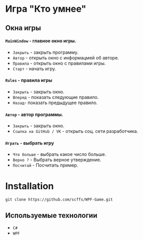 # Игра "Кто умнее"
## Окна игры
#### `MainWindow` - главное окно игры.
- `Закрыть` - закрыть программу.
- `Автор` - открыть окно с информацмей об авторе.
- `Правила` - открыть окно с правилами игры.
- `Старт` - начать игру.
#### `Rules` - правила игры
- `Закрыть` - закрыть окно.
- `Вперед` - показать следующие правило.
- `Назад`- показать предыдущее правило.
#### `Автор` - автор программы.
- `Закрыть` - закрыть окно.
- `Ссылка на GitHub / VK` - открыть соц. сети разработчика. 
#### `Играть` - выбрать игру
- `Что больше` - выбрать какое число больше.
- `Верно ?` - Выбрать верное утверждение.
- `Посчитай` - Посчитать пример.
# Installation
```
git clone https://github.com/scffs/WPF-Game.git
```
## Используемые технологии
- `C#`
- `WPF`
